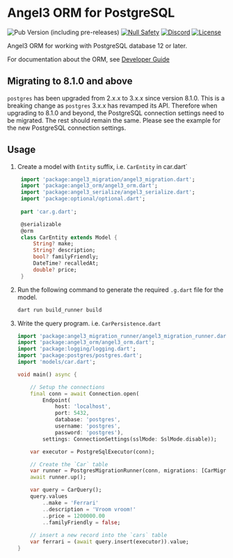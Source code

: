 # Angel3 ORM for PostgreSQL

![Pub Version (including pre-releases)](https://img.shields.io/pub/v/angel3_orm_postgres?include_prereleases)
[![Null Safety](https://img.shields.io/badge/null-safety-brightgreen)](https://dart.dev/null-safety)
[![Discord](https://img.shields.io/discord/1060322353214660698)](https://discord.gg/3X6bxTUdCM)
[![License](https://img.shields.io/github/license/dart-backend/angel)](https://github.com/dart-backend/angel/tree/master/packages/orm/angel_orm_postgres/LICENSE)

Angel3 ORM for working with PostgreSQL database 12 or later.

For documentation about the ORM, see [Developer Guide](https://angel3-docs.dukefirehawk.com/guides/orm)

## Migrating to 8.1.0 and above

`postgres` has been upgraded from 2.x.x to 3.x.x since version 8.1.0. This is a breaking change as `postgres` 3.x.x has revamped its API. Therefore when upgrading to 8.1.0 and beyond, the PostgreSQL connection settings need to be migrated. The rest should remain the same. Please see the example for the new PostgreSQL connection settings.

## Usage

1. Create a model with `Entity` suffix, i.e. `CarEntity` in car.dart`

   ```dart
    import 'package:angel3_migration/angel3_migration.dart';
    import 'package:angel3_orm/angel3_orm.dart';
    import 'package:angel3_serialize/angel3_serialize.dart';
    import 'package:optional/optional.dart';
    
    part 'car.g.dart';

    @serializable
    @orm
    class CarEntity extends Model {
        String? make;
        String? description;
        bool? familyFriendly;
        DateTime? recalledAt;
        double? price;
    }
   ```

2. Run the following command to generate the required `.g.dart` file for the model.

    ```bash
    dart run build_runner build
    ```

3. Write the query program. i.e. `CarPersistence.dart`

    ```dart
    import 'package:angel3_migration_runner/angel3_migration_runner.dart';
    import 'package:angel3_orm/angel3_orm.dart';
    import 'package:logging/logging.dart';
    import 'package:postgres/postgres.dart';
    import 'models/car.dart';

    void main() async {
    
        // Setup the connections
        final conn = await Connection.open(
            Endpoint(
                host: 'localhost',
                port: 5432,
                database: 'postgres',
                username: 'postgres',
                password: 'postgres'),
            settings: ConnectionSettings(sslMode: SslMode.disable));

        var executor = PostgreSqlExecutor(conn);

        // Create the `Car` table
        var runner = PostgresMigrationRunner(conn, migrations: [CarMigration()]);
        await runner.up();

        var query = CarQuery();
        query.values
            ..make = 'Ferrari'
            ..description = 'Vroom vroom!'
            ..price = 1200000.00
            ..familyFriendly = false;
        
        // insert a new record into the `cars` table
        var ferrari = (await query.insert(executor)).value;
    }
    ```
